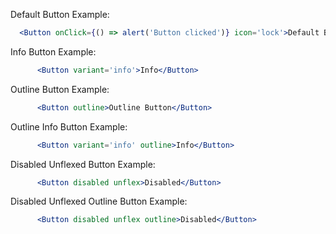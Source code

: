Default Button Example:

```jsx
  <Button onClick={() => alert('Button clicked')} icon='lock'>Default Button</Button>
```

Info Button Example:

```jsx
      <Button variant='info'>Info</Button>
```

Outline Button Example:

```jsx
      <Button outline>Outline Button</Button>
```

Outline Info Button Example:

```jsx
      <Button variant='info' outline>Info</Button>
```

Disabled Unflexed Button Example:

```jsx
      <Button disabled unflex>Disabled</Button>
```

Disabled Unflexed Outline Button Example:

```jsx
      <Button disabled unflex outline>Disabled</Button>
```

